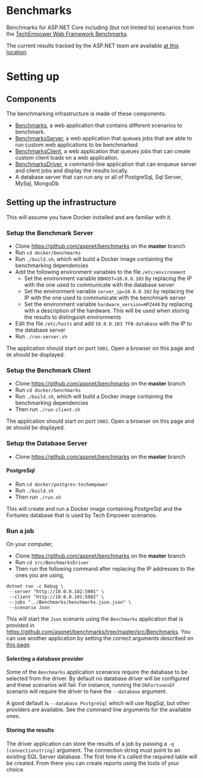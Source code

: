 # Benchmarks
Benchmarks for ASP.NET Core including (but not limited to) scenarios from the [TechEmpower Web Framework Benchmarks](https://www.techempower.com/benchmarks/).

The current results tracked by the ASP.NET team are available [at this location](https://aka.ms/aspnet/benchmarks).

# Setting up

## Components

The benchmarking infrastructure is made of these components:
- [Benchmarks](https://github.com/aspnet/benchmarks/tree/master/src/Benchmarks), a web application that contains different scenarios to benchmark.
- [BenchmarksServer](https://github.com/aspnet/benchmarks/tree/master/src/BenchmarksServer), a web application that queues jobs that are able to run custom web applications to be benchmarked.
- [BenchmarksClient](https://github.com/aspnet/benchmarks/tree/master/src/BenchmarksClient), a web application that queues jobs that can create custom client loads on a web application.
- [BenchmarksDriver](https://github.com/aspnet/benchmarks/tree/master/src/BenchmarksDriver), a command-line application that can enqueue server and client jobs and display the results locally.
- A database server that can run any or all of PostgreSql, Sql Server, MySql, MongoDb

## Setting up the infrastructure

This will assume you have Docker installed and are familiar with it.

### Setup the Benchmark Server

- Clone https://github.com/aspnet/benchmarks on the __master__ branch
- Run `cd docker/benchmarks` 
- Run `./build.sh`, which will build a Docker image containing the benchmarking dependencies
- Add the following environment variables to the file `/etc/environment`
  - Set the environment variable `DBHOST=10.0.0.103` by replacing the IP with the one used to communicate with the database server
  - Set the environment variable `server_ip=10.0.0.102` by replacing the IP with the one used to communicate with the benchmark server
  - Set the environment variable `hardware_version=HPZ440` by replacing with a description of the hardware. This will be used when storing the results to distinguish environments
- Edit the file `/etc/hosts` and add `10.0.0.103 TFB-database` with the IP to the database server
- Run `./run-server.sh`

The application should start on port `5001`. Open a browser on this page and `OK` should be displayed.

### Setup the Benchmark Client

- Clone https://github.com/aspnet/benchmarks on the __master__ branch
- Run `cd docker/benchmarks` 
- Run `./build.sh`, which will build a Docker image containing the benchmarking dependencies
- Then run `./run-client.sh`

The application should start on port `5002`. Open a browser on this page and `OK` should be displayed.

### Setup the Database Server

- Clone https://github.com/aspnet/benchmarks on the __master__ branch

#### PostgreSql

- Run `cd docker/postgres-techempower` 
- Run `./build.sh`
- Then run `./run.sh`

This will create and run a Docker image containing PostgreSql and the Fortunes database that is used by Tech Empower scenarios.

### Run a job

On your computer,

- Clone https://github.com/aspnet/benchmarks on the __master__ branch
- Run `cd src/BenchmarksDriver`
- Then run the following command after replacing the IP addresses to the ones you are using, 
```
dotnet run -c Debug \
 --server "http://10.0.0.102:5001" \
 --client "http://10.0.0.101:5002" \
 --jobs "../Benchmarks/benchmarks.json.json" \
 --scenario Json
```

This will start the `Json` scenario using the `Benchmarks` application that is provided in https://github.com/aspnet/benchmarks/tree/master/src/Benchmarks.
You can use another application by setting the correct arguments described on [this page](https://github.com/aspnet/benchmarks/blob/master/src/BenchmarksDriver/README.md).

#### Selecting a database provider

Some of the `Benchmarks` application scenarios require the database to be selected from the driver.
By default no database driver will be configured and these scenarios will fail. For instance, running the 
`DbFortunesEF` scenario will require the driver to have the `--database` argument.

A good default is `--database PostgreSql` which will use NpgSql, but other providers are available. See the command line
arguments for the available ones.

#### Storing the results

The driver application can store the results of a job by passing a `-q [connectionstring]` argument. The connection
string must point to an existing SQL Server database. The first time it's called the required table will be created.
From there you can create reports using the tools of your choice.
